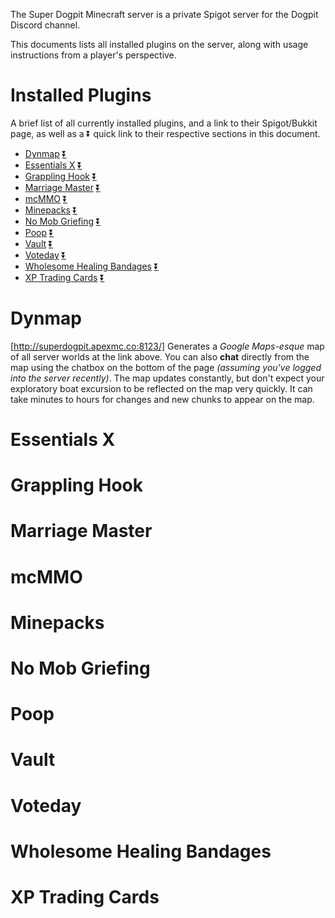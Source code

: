 The Super Dogpit Minecraft server is a private Spigot server for the Dogpit Discord channel.

This documents lists all installed plugins on the server, along with usage instructions from a player's perspective.

# Installed Plugins
A brief list of all currently installed plugins, and a link to their Spigot/Bukkit page, as well as a ⏬ quick link to their respective sections in this document.

- [Dynmap](https://www.spigotmc.org/resources/dynmap.274/) [⏬](#dynmap)
- [Essentials X](https://www.spigotmc.org/resources/essentialsx.9089/) [⏬](#essentials-x)
- [Grappling Hook](https://www.spigotmc.org/resources/grappling-hook.70854/) [⏬](#grappling-hook)
- [Marriage Master](https://www.spigotmc.org/resources/marriage-master-mc-1-7-1-15.19273/) [⏬](#marriage-master)
- [mcMMO](https://www.spigotmc.org/resources/official-mcmmo-original-author-returns.64348/) [⏬](#mcmmo)
- [Minepacks](https://www.spigotmc.org/resources/minepacks-backpack-plugin-mc-1-7-1-15.19286/) [⏬](#minepacks)
- [No Mob Griefing](https://dev.bukkit.org/projects/no-mob-griefing) [⏬](#no-mob-griefing)
- [Poop](https://www.spigotmc.org/resources/poop-make-animals-useful.77186/) [⏬](#poop)
- [Vault](https://www.spigotmc.org/resources/vault.34315/) [⏬](#vault)
- [Voteday](https://www.spigotmc.org/resources/voteday.77077/) [⏬](#voteday)
- [Wholesome Healing Bandages](https://www.spigotmc.org/resources/wholesome-healing-bandages.77004/) [⏬](#wholesome-healing-bandages)
- [XP Trading Cards](https://www.spigotmc.org/resources/xp-trading-cards.9378/) [⏬](#xp-trading-cards)


# Dynmap
[http://superdogpit.apexmc.co:8123/]
Generates a *Google Maps-esque* map of all server worlds at the link above.
You can also **chat** directly from the map using the chatbox on the bottom of the page *(assuming you've logged into the server recently)*.
The map updates constantly, but don't expect your exploratory boat excursion to be reflected on the map very quickly. It can take minutes to hours for changes and new chunks to appear on the map.

# Essentials X
# Grappling Hook
# Marriage Master
# mcMMO
# Minepacks
# No Mob Griefing
# Poop
# Vault
# Voteday
# Wholesome Healing Bandages
# XP Trading Cards
